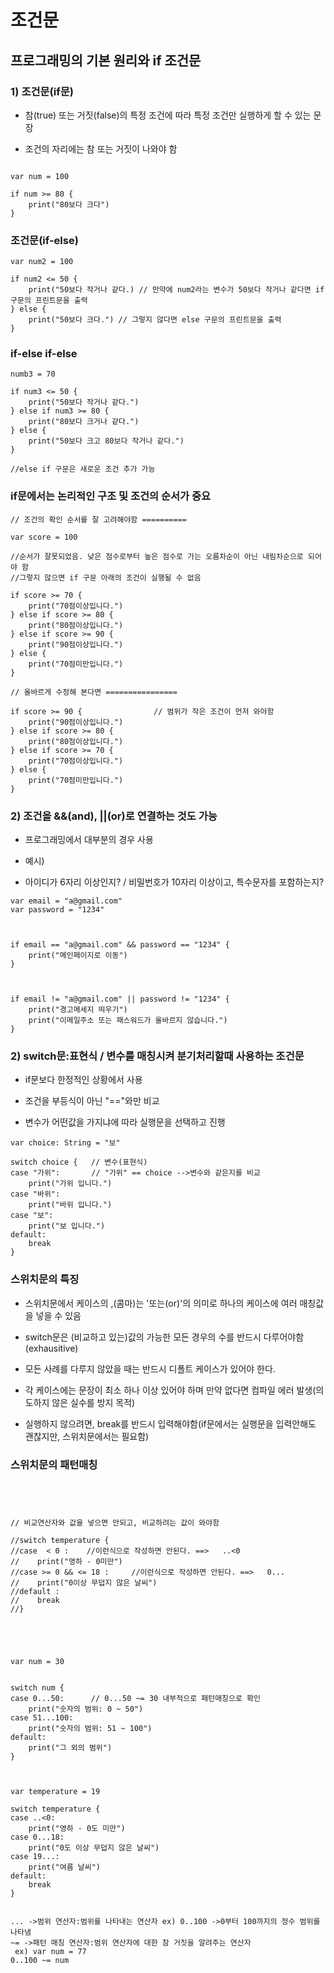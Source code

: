 # 조건문

## 프로그래밍의 기본 원리와 if 조건문

### 1) 조건문(if문)

- 참(true) 또는 거짓(false)의 특정 조건에 따라 특정 조건만 실행하게 할 수 있는 문장

- 조건의 자리에는 참 또는 거짓이 나와야 함

```

var num = 100

if num >= 80 {
    print("80보다 크다")
}

```

### 조건문(if-else)

```
var num2 = 100

if num2 <= 50 {
    print("50보다 작거나 같다.) // 만약에 num2라는 변수가 50보다 작거나 같다면 if 구문의 프린트문을 출력
} else {
    print("50보다 크다.") // 그렇지 않다면 else 구문의 프린트문을 출력
}

```

### if-else if-else

```
numb3 = 70

if num3 <= 50 {
    print("50보다 작거나 같다.")
} else if num3 >= 80 {
    print("80보다 크거나 같다.")
} else {
    print("50보다 크고 80보다 작거나 같다.")
}

//else if 구문은 새로운 조건 추가 가능
```

### if문에서는 논리적인 구조 및 조건의 순서가 중요

```
// 조건의 확인 순서를 잘 고려해야함 ==========

var score = 100

//순서가 잘못되었음. 낮은 점수로부터 높은 점수로 가는 오름차순이 아닌 내림차순으로 되어야 함
//그렇지 않으면 if 구문 아래의 조건이 실행될 수 없음

if score >= 70 {
    print("70점이상입니다.")
} else if score >= 80 {
    print("80점이상입니다.")
} else if score >= 90 {
    print("90점이상입니다.")
} else {
    print("70점미만입니다.")
}

// 올바르게 수정해 본다면 ================

if score >= 90 {                // 범위가 작은 조건이 먼저 와야함
    print("90점이상입니다.")
} else if score >= 80 {
    print("80점이상입니다.")
} else if score >= 70 {
    print("70점이상입니다.")
} else {
    print("70점미만입니다.")
}
```

### 2) 조건을 &&(and), ||(or)로 연결하는 것도 가능

- 프로그래밍에서 대부분의 경우 사용

- 예시)

- 아이디가 6자리 이상인지? / 비밀번호가 10자리 이상이고, 특수문자를 포함하는지?

```
var email = "a@gmail.com"
var password = "1234"



if email == "a@gmail.com" && password == "1234" {
    print("메인페이지로 이동")
}



if email != "a@gmail.com" || password != "1234" {
    print("경고메세지 띄우기")
    print("이메일주소 또는 패스워드가 올바르지 않습니다.")
}

```

### 2) switch문:표현식 / 변수를 매칭시켜 분기처리할때 사용하는 조건문

- if문보다 한정적인 상황에서 사용

- 조건을 부등식이 아닌 "=="와만 비교

- 변수가 어떤값을 가지냐에 따라 실행문을 선택하고 진행

```
var choice: String = "보"

switch choice {   // 변수(표현식)
case "가위":       // "가위" == choice -->변수와 같은지를 비교
    print("가위 입니다.")
case "바위":
    print("바위 입니다.")
case "보":
    print("보 입니다.")
default:
    break
}

```

### 스위치문의 특징

- 스위치문에서 케이스의 ,(콤마)는 '또는(or)'의 의미로 하나의 케이스에 여러 매칭값을 넣을 수 있음

- switch문은 (비교하고 있는)값의 가능한 모든 경우의 수를 반드시 다루어야함(exhausitive)

- 모든 사례를 다루지 않았을 때는 반드시 디폴트 케이스가 있어야 한다.

- 각 케이스에는 문장이 최소 하나 이상 있어야 하며 만약 없다면 컴파일 에러 발생(의도하지 않은 실수를 방지 목적)

- 실행하지 않으려면, break를 반드시 입력해야함(if문에서는 실행문을 입력안해도 괜찮지만, 스위치문에서는 필요함)

### 스위치문의 패턴매칭

```




// 비교연산자와 값을 넣으면 안되고, 비교하려는 값이 와야함

//switch temperature {
//case  < 0 :    //이런식으로 작성하면 안된다. ==>   ..<0
//    print("영하 - 0미만")
//case >= 0 && <= 18 :     //이런식으로 작성하면 안된다. ==>   0...
//    print("0이상 무덥지 않은 날씨")
//default :
//    break
//}





var num = 30


switch num {
case 0...50:      // 0...50 ~= 30 내부적으로 패턴매칭으로 확인
    print("숫자의 범위: 0 ~ 50")
case 51...100:
    print("숫자의 범위: 51 ~ 100")
default:
    print("그 외의 범위")
}



var temperature = 19

switch temperature {
case ..<0:
    print("영하 - 0도 미만")
case 0...18:
    print("0도 이상 무덥지 않은 날씨")
case 19...:
    print("여름 날씨")
default:
    break
}


... ->범위 연산자:범위를 나타내는 연산자 ex) 0..100 ->0부터 100까지의 정수 범위를 나타냄
~= ->패턴 매칭 연산자:범위 연산자에 대한 참 거짓을 알려주는 연산자
 ex) var num = 77
0..100 ~= num

```
